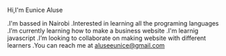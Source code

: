 Hi,I'm Eunice Aluse

.I'm bassed in Nairobi
.Interested in learning all the programing languages
.I’m currently learning how to make a business website
.I'm learnig javascript
.I’m looking to collaborate on making website with different learners 
.You can reach me at aluseeunice@gmail.com
